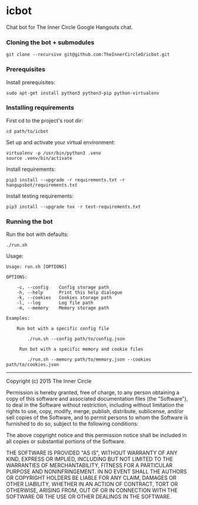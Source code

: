 icbot
=====

Chat bot for The Inner Circle Google Hangouts chat.


### Cloning the bot + submodules

    git clone --recursive git@github.com:TheInnerCircleO/icbot.git


### Prerequisites

Install prerequisites:

    sudo apt-get install python3 python3-pip python-virtualenv


### Installing requirements

First cd to the project's root dir:

    cd path/to/icbot


Set up and activate your virtual environment:

    virtualenv -p /usr/bin/python3 .venv
    source .venv/bin/activate


Install requirements:

    pip3 install --upgrade -r requirements.txt -r hangupsbot/requirements.txt


Install testing requirements:

    pip3 install --upgrade tox -r test-requirements.txt


### Running the bot

Run the bot with defaults:

    ./run.sh

Usage:

    Usage: run.sh [OPTIONS]

    OPTIONS:

        -c, --config    Config storage path
        -h, --help      Print this help dialogue
        -k, --cookies   Cookies storage path
        -l, --log       Log file path
        -m, --memory    Memory storage path

    Examples:

        Run bot with a specific config file

            ./run.sh --config path/to/config.json

         Run bot with a specific memory and cookie files

            ./run.sh --memory path/to/memory.json --cookies path/to/cookies.json


-----

Copyright (c) 2015 The Inner Circle

Permission is hereby granted, free of charge, to any person obtaining a copy
of this software and associated documentation files (the "Software"), to deal
in the Software without restriction, including without limitation the rights
to use, copy, modify, merge, publish, distribute, sublicense, and/or sell
copies of the Software, and to permit persons to whom the Software is
furnished to do so, subject to the following conditions:

The above copyright notice and this permission notice shall be included in
all copies or substantial portions of the Software.

THE SOFTWARE IS PROVIDED "AS IS", WITHOUT WARRANTY OF ANY KIND, EXPRESS OR
IMPLIED, INCLUDING BUT NOT LIMITED TO THE WARRANTIES OF MERCHANTABILITY,
FITNESS FOR A PARTICULAR PURPOSE AND NONINFRINGEMENT. IN NO EVENT SHALL THE
AUTHORS OR COPYRIGHT HOLDERS BE LIABLE FOR ANY CLAIM, DAMAGES OR OTHER
LIABILITY, WHETHER IN AN ACTION OF CONTRACT, TORT OR OTHERWISE, ARISING FROM,
OUT OF OR IN CONNECTION WITH THE SOFTWARE OR THE USE OR OTHER DEALINGS IN
THE SOFTWARE.
